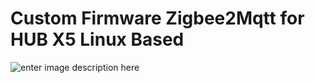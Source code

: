 # Custom Firmware Zigbee2Mqtt for HUB X5 Linux Based

![enter image description here](https://smartliving.vn/wp-content/uploads/2023/06/O1CN01Xhc6Uq1PuFKvLo9qY_2212972411900-0-cib.jpg)

